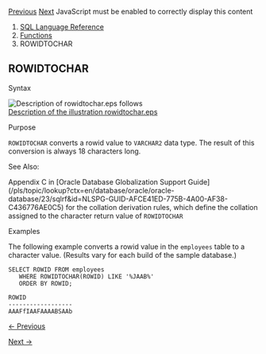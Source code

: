 [Previous](ROW_NUMBER.md) [Next](ROWIDTONCHAR.md) JavaScript must be
enabled to correctly display this content

  1. [SQL Language Reference ](index.md)
  2. [Functions](Functions.md)
  3. ROWIDTOCHAR 

## ROWIDTOCHAR

Syntax

![Description of rowidtochar.eps
follows](https://docs.oracle.com/en/database/oracle/oracle-database/23/sqlrf/img/rowidtochar.gif)  
[Description of the illustration rowidtochar.eps](img_text/rowidtochar.md)

Purpose

`ROWIDTOCHAR` converts a rowid value to `VARCHAR2` data type. The result of
this conversion is always 18 characters long.

See Also:

Appendix C in [Oracle Database Globalization Support
Guide](/pls/topic/lookup?ctx=en/database/oracle/oracle-
database/23/sqlrf&id=NLSPG-GUID-AFCE41ED-775B-4A00-AF38-C436776AE0C5) for the
collation derivation rules, which define the collation assigned to the
character return value of `ROWIDTOCHAR`

Examples

The following example converts a rowid value in the `employees` table to a
character value. (Results vary for each build of the sample database.)

    
    
    SELECT ROWID FROM employees 
       WHERE ROWIDTOCHAR(ROWID) LIKE '%JAAB%'
       ORDER BY ROWID;
    
    ROWID
    ------------------
    AAAFfIAAFAAAABSAAb


[← Previous](ROW_NUMBER.md)

[Next →](ROWIDTONCHAR.md)
